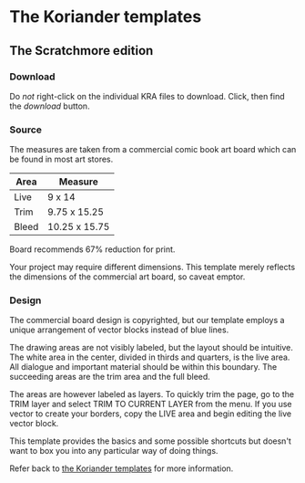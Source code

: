 # The Koriander templates

## The Scratchmore edition

### Download

Do *not* right-click on the individual KRA files to download. Click, then find the *download* button.

### Source

The measures are taken from a commercial comic book art board which can be found in most art stores.

Area    | Measure
------- | -----------
Live    | 9 x 14
Trim    | 9.75 x 15.25
Bleed   | 10.25 x 15.75

Board recommends 67% reduction for print.

Your project may require different dimensions. This template merely reflects the dimensions of the commercial art board, so caveat emptor.

### Design

The commercial board design is copyrighted, but our template employs a unique arrangement of vector blocks instead of blue lines.

The drawing areas are not visibly labeled, but the layout should be intuitive. The white area in the center, divided in thirds and quarters, is the live area. All dialogue and important material should be within this boundary. The succeeding areas are the trim area and the full bleed.

The areas are however labeled as layers. To quickly trim the page, go to the TRIM layer and select TRIM TO CURRENT LAYER from the menu. If you use vector to create your borders, copy the LIVE area and begin editing the live vector block.

This template provides the basics and some possible shortcuts but doesn't want to box you into any particular way of doing things.

Refer back to [the Koriander templates](https://github.com/ko-koriander/ko-templates#readme) for more information.
